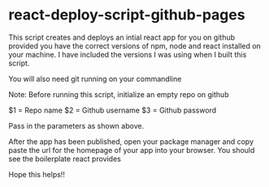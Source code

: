 # react-deploy-script-github-pages

This script creates and deploys an intial react app for you on github provided you have the correct versions of npm, node and react installed on your machine. I have included the versions I was using when I built this script. 

You will also need git running on your commandline

Note: Before running this script, initialize an empty repo on github

$1 = Repo name
$2 = Github username
$3 = Github password

Pass in the parameters as shown above.

After the app has been published, open your package manager and copy paste the url for the homepage of your app into your browser. You should see the boilerplate react provides

Hope this helps!!
